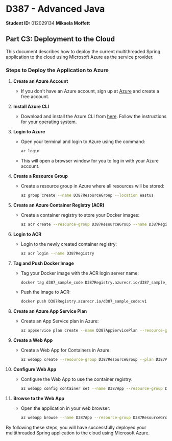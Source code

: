 # D387 - Advanced Java
**Student ID:** 012029134
**Mikaela Moffett**

## Part C3: Deployment to the Cloud

This document describes how to deploy the current multithreaded Spring application to the cloud using Microsoft Azure as the service provider.

### Steps to Deploy the Application to Azure

1. **Create an Azure Account**
    - If you don't have an Azure account, sign up at [Azure](https://azure.microsoft.com/) and create a free account.

2. **Install Azure CLI**
    - Download and install the Azure CLI from [here](https://docs.microsoft.com/en-us/cli/azure/install-azure-cli). Follow the instructions for your operating system.

3. **Login to Azure**
    - Open your terminal and login to Azure using the command:
      ```sh
      az login
      ```
    - This will open a browser window for you to log in with your Azure account.

4. **Create a Resource Group**
    - Create a resource group in Azure where all resources will be stored:
      ```sh
      az group create --name D387ResourceGroup --location eastus
      ```

5. **Create an Azure Container Registry (ACR)**
    - Create a container registry to store your Docker images:
      ```sh
      az acr create --resource-group D387ResourceGroup --name D387Registry --sku Basic
      ```

6. **Login to ACR**
    - Login to the newly created container registry:
      ```sh
      az acr login --name D387Registry
      ```

7. **Tag and Push Docker Image**
    - Tag your Docker image with the ACR login server name:
      ```sh
      docker tag d387_sample_code D387Registry.azurecr.io/d387_sample_code:v1
      ```
    - Push the image to ACR:
      ```sh
      docker push D387Registry.azurecr.io/d387_sample_code:v1
      ```

8. **Create an Azure App Service Plan**
    - Create an App Service plan in Azure:
      ```sh
      az appservice plan create --name D387AppServicePlan --resource-group D387ResourceGroup --sku B1 --is-linux
      ```

9. **Create a Web App**
    - Create a Web App for Containers in Azure:
      ```sh
      az webapp create --resource-group D387ResourceGroup --plan D387AppServicePlan --name D387App --deployment-container-image-name D387Registry.azurecr.io/d387_sample_code:v1
      ```

10. **Configure Web App**
    - Configure the Web App to use the container registry:
      ```sh
      az webapp config container set --name D387App --resource-group D387ResourceGroup --docker-custom-image-name D387Registry.azurecr.io/d387_sample_code:v1 --docker-registry-server-url https://D387Registry.azurecr.io
      ```

11. **Browse to the Web App**
    - Open the application in your web browser:
      ```sh
      az webapp browse --name D387App --resource-group D387ResourceGroup
      ```

By following these steps, you will have successfully deployed your multithreaded Spring application to the cloud using Microsoft Azure.

